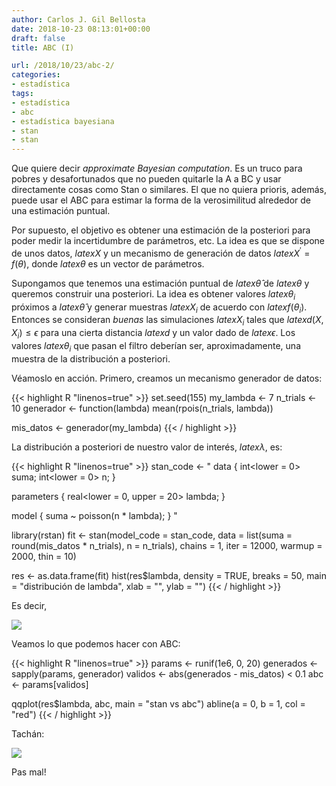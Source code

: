 ```yaml
---
author: Carlos J. Gil Bellosta
date: 2018-10-23 08:13:01+00:00
draft: false
title: ABC (I)

url: /2018/10/23/abc-2/
categories:
- estadística
tags:
- estadística
- abc
- estadística bayesiana
- stan
- stan
---
```


Que quiere decir _approximate Bayesian computation_. Es un truco para pobres y desafortunados que no pueden quitarle la A a BC y usar directamente cosas como Stan o similares. El que no quiera prioris, además, puede usar el ABC para estimar la forma de la verosimilitud alrededor de una estimación puntual.

Por supuesto, el objetivo es obtener una estimación de la posteriori para poder medir la incertidumbre de parámetros, etc. La idea es que se dispone de unos datos, $latex X$ y un mecanismo de generación de datos $latex X^\prime = f(\theta)$, donde $latex \theta$ es un vector de parámetros.

Supongamos que tenemos una estimación puntual de $latex \hat{\theta}$ de $latex \theta$ y queremos construir una posteriori. La idea es obtener valores $latex \theta_i$ próximos a $latex \hat{\theta}$ y generar muestras $latex X_i$ de acuerdo con $latex f(\theta_i)$. Entonces se consideran <em>buenas</em> las simulaciones $latex X_i$ tales que $latex d(X, X_i) \le \epsilon$ para una cierta distancia $latex d$ y un valor dado de $latex \epsilon$. Los valores $latex \theta_i$ que pasan el filtro deberían ser, aproximadamente, una muestra de la distribución a posteriori.

Véamoslo en acción. Primero, creamos un mecanismo generador de datos:

{{< highlight R "linenos=true" >}}
set.seed(155)
my_lambda <- 7
n_trials <- 10
generador <- function(lambda) mean(rpois(n_trials, lambda))

mis_datos <- generador(my_lambda)
{{< / highlight >}}

La distribución a posteriori de nuestro valor de interés, $latex \lambda$, es:

{{< highlight R "linenos=true" >}}
stan_code <- "
data {
    int<lower = 0> suma;
    int<lower = 0> n;
}

parameters {
    real<lower = 0, upper = 20> lambda;
}

model {
    suma ~ poisson(n * lambda);
}
"

library(rstan)
fit <- stan(model_code = stan_code,
            data = list(suma = round(mis_datos * n_trials),
                        n = n_trials),
            chains = 1, iter = 12000,
            warmup = 2000, thin = 10)

res <- as.data.frame(fit)
hist(res$lambda, density = TRUE,
    breaks = 50, main = "distribución de lambda",
    xlab = "", ylab = "")
{{< / highlight >}}

Es decir,


![](/wp-uploads/2018/10/dist_lambda.R.png#center)


Veamos lo que podemos hacer con ABC:

{{< highlight R "linenos=true" >}}
params <- runif(1e6, 0, 20)
generados <- sapply(params, generador)
validos <- abs(generados - mis_datos) < 0.1
abc <- params[validos]

qqplot(res$lambda, abc, main = "stan vs abc")
abline(a = 0, b = 1, col = "red")
{{< / highlight >}}

Tachán:

![](/wp-uploads/2018/10/stan_vs_abc.png#center)

Pas mal!
